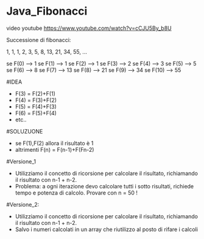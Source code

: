 # Java_Fibonacci
video youtube https://www.youtube.com/watch?v=cCJU5By_b8U

Successione di fibonacci:

1, 1, 1, 2, 3, 5, 8, 13, 21, 34, 55, ...

se F(0) --> 1
se F(1) --> 1
se F(2) --> 1
se F(3) --> 2
se F(4) --> 3
se F(5) --> 5
se F(6) --> 8
se F(7) --> 13
se F(8) --> 21
se F(9) --> 34
se F(10) --> 55

#IDEA 
 - F(3) = F(2)+F(1) 
 - F(4) = F(3)+F(2) 
 - F(5) = F(4)+F(3)
 - F(6) = F(5)+F(4)
 - etc..

#SOLUZUONE 
 - se F(1),F(2) allora il risultato è 1
 - altrimenti F(n) = F(n-1)+F(Fn-2)

#Versione_1
 - Utilizziamo il concetto di ricorsione per calcolare il risultato, richiamando il risultato con n-1 + n-2.
 - Problema: a ogni iterazione devo calcolare tutti i sotto risultati, richiede tempo e potenza di calcolo. Provare con n = 50 !

#Versione_2:
 - Utilizziamo il concetto di ricorsione per calcolare il risultato, richiamando il risultato con n-1 + n-2.
 - Salvo i numeri calcolati in un array che riutilizzo al posto di rifare i calcoli
